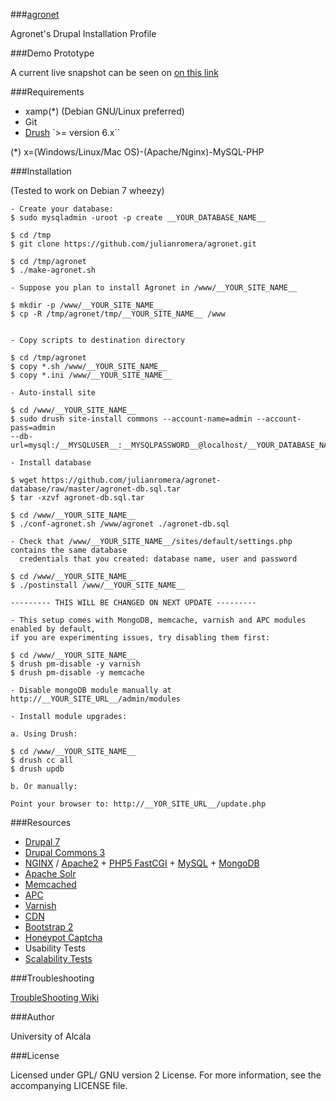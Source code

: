 ###[agronet](#)

Agronet's Drupal Installation Profile

###Demo Prototype

A current live snapshot can be seen on [on this link](http://agronet.appgee.net)

###Requirements

- xamp(*) (Debian GNU/Linux preferred)
- Git
- [Drush](//github.com/drush-ops/drush) `>= version 6.x``


(*) x=(Windows/Linux/Mac OS)-(Apache/Nginx)-MySQL-PHP

    
###Installation  


(Tested to work on Debian 7 wheezy)


    - Create your database:
    $ sudo mysqladmin -uroot -p create __YOUR_DATABASE_NAME__
     
    $ cd /tmp
    $ git clone https://github.com/julianromera/agronet.git 

    $ cd /tmp/agronet
    $ ./make-agronet.sh 
    
    - Suppose you plan to install Agronet in /www/__YOUR_SITE_NAME__
    
    $ mkdir -p /www/__YOUR_SITE_NAME__ 
    $ cp -R /tmp/agronet/tmp/__YOUR_SITE_NAME__ /www 
    

    - Copy scripts to destination directory
    
    $ cd /tmp/agronet
    $ copy *.sh /www/__YOUR_SITE_NAME__
    $ copy *.ini /www/__YOUR_SITE_NAME__
    
    - Auto-install site
    
    $ cd /www/__YOUR_SITE_NAME__ 
    $ sudo drush site-install commons --account-name=admin --account-pass=admin
    --db-url=mysql:/__MYSQLUSER__:__MYSQLPASSWORD__@localhost/__YOUR_DATABASE_NAME__

    - Install database
    
    $ wget https://github.com/julianromera/agronet-database/raw/master/agronet-db.sql.tar
    $ tar -xzvf agronet-db.sql.tar
    
    $ cd /www/__YOUR_SITE_NAME__
    $ ./conf-agronet.sh /www/agronet ./agronet-db.sql 

    - Check that /www/__YOUR_SITE_NAME__/sites/default/settings.php contains the same database 
      credentials that you created: database name, user and password

    $ cd /www/__YOUR_SITE_NAME__
    $ ./postinstall /www/__YOUR_SITE_NAME__
    
    --------- THIS WILL BE CHANGED ON NEXT UPDATE ---------
    
    - This setup comes with MongoDB, memcache, varnish and APC modules enabled by default,
    if you are experimenting issues, try disabling them first:
    
    $ cd /www/__YOUR_SITE_NAME__
    $ drush pm-disable -y varnish
    $ drush pm-disable -y memcache
    
    - Disable mongoDB module manually at http://__YOUR_SITE_URL__/admin/modules

    - Install module upgrades:
    
    a. Using Drush:

    $ cd /www/__YOUR_SITE_NAME__ 
    $ drush cc all
    $ drush updb
    
    b. Or manually:
    
    Point your browser to: http://__YOR_SITE_URL__/update.php
     

###Resources

- [Drupal 7](https://drupal.org/drupal-7.0)
- [Drupal Commons 3](http://www.acquia.com/demo-drupal-commons-3)
- [NGINX]() / [Apache2]() + [PHP5 FastCGI]() + [MySQL]() + [MongoDB]()
- [Apache Solr](http://lucene.apache.org/solr/)
- [Memcached](http://memcached.org/)
- [APC](http://en.wikipedia.org/wiki/List_of_PHP_accelerators)
- [Varnish](https://www.varnish-cache.org/)
- [CDN](http://en.wikipedia.org/wiki/Content_delivery_network)
- [Bootstrap 2](http://getbootstrap.com/2.3.2/)
- [Honeypot Captcha](http://en.wikipedia.org/wiki/Honeypot_(computing))
- Usability Tests
- [Scalability Tests](https://github.com/julianromerajuarez/apachesolr-benchs)


###Troubleshooting

[TroubleShooting Wiki](https://github.com/julianromera/agronet/wiki/Troubleshooting)

###Author

University of Alcala

###License

Licensed under GPL/ GNU version 2 License. For more information, 
see the accompanying LICENSE file.  


